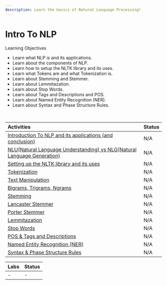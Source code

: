 ```yaml
---
description: Learn the basics of Natural Language Processing!
---
```


# Intro To NLP

Learning Objectives‌

* Learn what NLP is and its applications.
* Learn about the components of NLP.
* Learn how to setup the NLTK library and its uses.
* Learn what Tokens are and what Tokenization is.
* Learn about Stemming and Stemmer.
* Learn about Lemmitazation.
* Learn about Stop Words.
* Learn about Tags and Descriptions and POS.
* Learn about Named Entity Recognition \(NER\).
* Learn about Syntax  and Phase Structure Rules.

​

| Activities | Status |
| :--- | :--- |
| [Introduction To NLP and its applications \(and conclusion\)](https://github.com/bitprj/curriculum/tree/master/Module_Twitter_API/activities/Act12_Intro%20to%20NLP) | N/A |
| [NLU\(Natural Language Understanding\) vs NLG\(Natural Language Generation\)](https://github.com/bitprj/curriculum/tree/master/Module_Twitter_API/activities/Act12_Intro%20to%20NLP) | N/A |
| [Setting up the NLTK library and its uses](https://github.com/bitprj/curriculum/tree/master/Module_Twitter_API/activities/Act12_Intro%20to%20NLP) | N/A |
| [Tokenization](https://github.com/bitprj/curriculum/tree/master/Module_Twitter_API/activities/Act12_Intro%20to%20NLP) | N/A |
| [Text Manipulation](https://github.com/bitprj/curriculum/tree/master/Module_Twitter_API/activities/Act12_Intro%20to%20NLP) | N/A |
| [Bigrams, Trigrams, Ngrams](https://github.com/bitprj/curriculum/tree/master/Module_Twitter_API/activities/Act12_Intro%20to%20NLP) | N/A |
| [Stemming](https://github.com/bitprj/curriculum/tree/master/Module_Twitter_API/activities/Act12_Intro%20to%20NLP) | N/A |
| [Lancaster Stemmer](https://github.com/bitprj/curriculum/tree/master/Module_Twitter_API/activities/Act12_Intro%20to%20NLP) | N/A |
| [Porter Stemmer](https://github.com/bitprj/curriculum/tree/master/Module_Twitter_API/activities/Act12_Intro%20to%20NLP) | N/A |
| [Lemmitazation](https://github.com/bitprj/curriculum/tree/master/Module_Twitter_API/activities/Act12_Intro%20to%20NLP) | N/A |
| [Stop Words](https://github.com/bitprj/curriculum/tree/master/Module_Twitter_API/activities/Act12_Intro%20to%20NLP) | N/A |
| [POS & Tags and Descriptions](https://github.com/bitprj/curriculum/tree/master/Module_Twitter_API/activities/Act12_Intro%20to%20NLP) | N/A |
| [Named Entity Recognition \(NER\)](https://github.com/bitprj/curriculum/tree/master/Module_Twitter_API/activities/Act12_Intro%20to%20NLP) | N/A |
| [Syntax & Phase Structure Rules](https://github.com/bitprj/curriculum/tree/master/Module_Twitter_API/activities/Act12_Intro%20to%20NLP) | N/A |

| Labs | Status |
| :--- | :--- |
| - | - |

